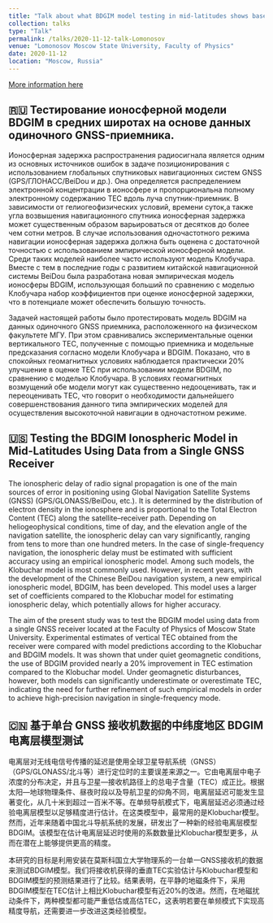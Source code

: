 ```yaml
---
title: "Talk about what BDGIM model testing in mid-latitudes shows based on single-receiver GNSS data"
collection: talks
type: "Talk"
permalink: /talks/2020-11-12-talk-Lomonosov
venue: "Lomonosov Moscow State University, Faculty of Physics"
date: 2020-11-12
location: "Moscow, Russia"
---
```


[More information here](https://lomonosov-msu.ru/rus/event/6500/)

## 🇷🇺 Тестирование ионосферной модели BDGIM в средних широтах на основе данных одиночного GNSS-приемника.

Ионосферная задержка распространения радиосигнала является одним из основных источников ошибок в задаче позиционирования с использованием глобальных спутниковых навигационных систем GNSS (GPS/ГЛОНАСС/BeiDou и др.). Она определяется распределением электронной концентрации в ионосфере и пропорциональна полному электронному содержанию TEC вдоль луча спутник-приемник. В зависимости от гелиогеофизических условий, времени суток,а также угла возвышения навигационного спутника ионосферная задержка может существенным образом варьироваться от десятков до более чем сотни метров. В случае использования одночастотного режима навигации ионосферная задержка должна быть оценена с достаточной точностью с использованием эмпирической ионосферной модели. Среди таких моделей наиболее часто используют модель Клобучара. Вместе с тем в последние годы с развитием китайской навигационной системы BeiDou была разработана новая эмпирическая модель ионосферы BDGIM, использующая больший по сравнению с моделью Клобучара набор коэффициентов при оценке ионосферной задержки, что в потенциале может обеспечить большую точность. 

Задачей настоящей работы было протестировать модель BDGIM на данных одиночного GNSS приемника, расположенного на физическом факультете МГУ. При этом сравнивались экспериментальные оценки вертикального TEC, полученные с помощью приемника и модельные предсказания согласно модели Клобучара и BDGIM. Показано, что в спокойных геомагнитных условиях наблюдается практически 20% улучшение в оценке TEC при использовании модели BDGIM, по сравнению с моделью Клобучара. В условиях геомагнитных возмущений обе модели могут как существенно недооценивать, так и переоценивать TEC, что говорит о необходимости дальнейшего совершенствования данного типа эмпирических моделей для осуществления высокоточной навигации в одночастотном режиме. 

## 🇺🇸 Testing the BDGIM Ionospheric Model in Mid-Latitudes Using Data from a Single GNSS Receiver

The ionospheric delay of radio signal propagation is one of the main sources of error in positioning using Global Navigation Satellite Systems (GNSS) (GPS/GLONASS/BeiDou, etc.). It is determined by the distribution of electron density in the ionosphere and is proportional to the Total Electron Content (TEC) along the satellite–receiver path. Depending on heliogeophysical conditions, time of day, and the elevation angle of the navigation satellite, the ionospheric delay can vary significantly, ranging from tens to more than one hundred meters. In the case of single-frequency navigation, the ionospheric delay must be estimated with sufficient accuracy using an empirical ionospheric model. Among such models, the Klobuchar model is most commonly used. However, in recent years, with the development of the Chinese BeiDou navigation system, a new empirical ionospheric model, BDGIM, has been developed. This model uses a larger set of coefficients compared to the Klobuchar model for estimating ionospheric delay, which potentially allows for higher accuracy.

The aim of the present study was to test the BDGIM model using data from a single GNSS receiver located at the Faculty of Physics of Moscow State University. Experimental estimates of vertical TEC obtained from the receiver were compared with model predictions according to the Klobuchar and BDGIM models. It was shown that under quiet geomagnetic conditions, the use of BDGIM provided nearly a 20% improvement in TEC estimation compared to the Klobuchar model. Under geomagnetic disturbances, however, both models can significantly underestimate or overestimate TEC, indicating the need for further refinement of such empirical models in order to achieve high-precision navigation in single-frequency mode.

## 🇨🇳 基于单台 GNSS 接收机数据的中纬度地区 BDGIM 电离层模型测试

电离层对无线电信号传播的延迟是使用全球卫星导航系统（GNSS）（GPS/GLONASS/北斗等）进行定位时的主要误差来源之一。它由电离层中电子浓度的分布决定，并且与卫星—接收机路径上的总电子含量（TEC）成正比。根据太阳—地球物理条件、昼夜时段以及导航卫星的仰角不同，电离层延迟可能发生显著变化，从几十米到超过一百米不等。在单频导航模式下，电离层延迟必须通过经验电离层模型以足够精度进行估计。在这类模型中，最常用的是Klobuchar模型。然而，近年来随着中国北斗导航系统的发展，研发出了一种新的经验电离层模型BDGIM。该模型在估计电离层延迟时使用的系数数量比Klobuchar模型更多，从而在潜在上能够提供更高的精度。

本研究的目标是利用安装在莫斯科国立大学物理系的一台单一GNSS接收机的数据来测试BDGIM模型。我们将接收机获得的垂直TEC实验估计与Klobuchar模型和BDGIM模型的预测结果进行了比较。结果表明，在平静的地磁条件下，采用BDGIM模型在TEC估计上相比Klobuchar模型有近20%的改进。然而，在地磁扰动条件下，两种模型都可能严重低估或高估TEC，这表明若要在单频模式下实现高精度导航，还需要进一步改进这类经验模型。



